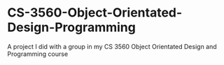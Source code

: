 # CS-3560-Object-Orientated-Design-Programming
A project I did with a group in my CS 3560 Object Orientated Design and Programming course
